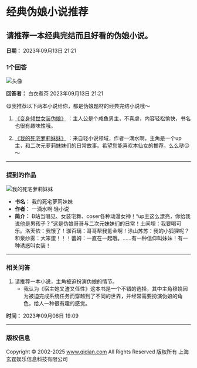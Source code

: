 # 经典伪娘小说推荐

## 请推荐一本经典完结而且好看的伪娘小说。

**日期：** 2023年09月13日 21:21

### 1个回答

![头像](https://facepic.qidian.com/qd_face/349573/286/100)

**回答者：** 白衣煮茶 2023年09月13日 21:21

😋我推荐以下两本小说给你，都是伪娘题材的经典完结小说哦～

1. [《变身倾世女装伪娘》](//www.qidian.com/so/变身倾世女装伪娘.html)  ：主人公是个咸鱼男主，不喜虐，内容轻松愉快，书名也很有趣味性哦。
   
2. [《我的死宅萝莉妹妹》](//www.qidian.com/book/1009918248/)  ：来自轻小说领域，作者一滴水啊，主角是一个up主，和二次元萝莉妹妹们的日常故事。希望您能喜欢本仙女的推荐，么么哒😗～

---

### 提到的作品

![我的死宅萝莉妹妹](//bookcover.yuewen.com/qdbimg/349573/1009918248/180)
- **书名：** 我的死宅萝莉妹妹
- **作者：** 一滴水啊·轻小说
- **简介：** B站当唱见、女装宅舞、coser各种动漫女神！“up主这么漂亮，你给我说他是男孩子？”这是伪娘哥哥与二次元妹妹们的日常！土间埋：我要喝可乐。洛天依：我饿了！珈百璃：哥哥帮我氪金啊！涂山苏苏：我的小狐狸呢？和泉纱雾：大笨蛋！！！蕾姆：一直在一起哦。......有一种信仰叫妹妹！有一种诱惑叫女装！

---

### 相关问答

1. 请推荐一本小说，主角被迫扮演伪娘的情节。
   - 我认为《宿主她又渣又任性》这本书是一个不错的选择，其中主角穆娆因为被迫完成系统任务而穿越到了不同的世界，并经常需要扮演伪娘的角色，给人一种很有趣的感觉。

**时间：** 2023年09月06日 19:09

---

### 版权信息
Copyright © 2002-2025 www.qidian.com All Rights Reserved 版权所有 上海玄霆娱乐信息科技有限公司
<!-- tcd_original_link https://m.qidian.com/ask/qurwzvxcl -->
